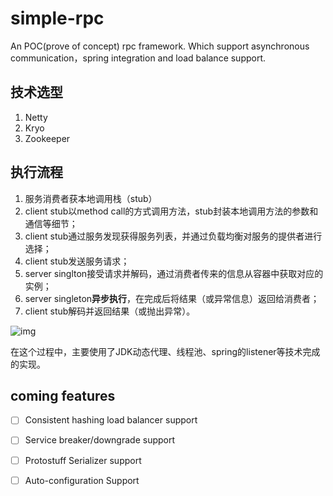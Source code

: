 # simple-rpc
An POC(prove of concept) rpc framework. Which support asynchronous communication，spring integration and load balance support.

## 技术选型

1. Netty
2. Kryo
3. Zookeeper

## 执行流程

1. 服务消费者获本地调用栈（stub）
2. client stub以method call的方式调用方法，stub封装本地调用方法的参数和通信等细节；
3. client stub通过服务发现获得服务列表，并通过负载均衡对服务的提供者进行选择；
4. client stub发送服务请求；
5. server singlton接受请求并解码，通过消费者传来的信息从容器中获取对应的实例；
6. server singleton**异步执行**，在完成后将结果（或异常信息）返回给消费者；
7. client stub解码并返回结果（或抛出异常）。

![img](https://github.com/zaiyunduan123/Java-Summarize/raw/master/image/rpc-1.jpg)

在这个过程中，主要使用了JDK动态代理、线程池、spring的listener等技术完成的实现。

## coming features

- [ ] Consistent hashing load balancer support
- [ ] Service breaker/downgrade support
- [ ] Protostuff Serializer support
- [ ] Auto-configuration Support


